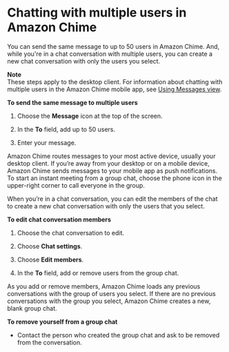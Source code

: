 # Chatting with multiple users in Amazon Chime<a name="group-chat"></a>

You can send the same message to up to 50 users in Amazon Chime\. And, while you're in a chat conversation with multiple users, you can create a new chat conversation with only the users you select\.

**Note**  
These steps apply to the desktop client\. For information about chatting with multiple users in the Amazon Chime mobile app, see [Using Messages view](mobile-chat.md)\. 

**To send the same message to multiple users**

1. Choose the **Message** icon at the top of the screen\.

1. In the **To** field, add up to 50 users\.

1. Enter your message\.

Amazon Chime routes messages to your most active device, usually your desktop client\. If you’re away from your desktop or on a mobile device, Amazon Chime sends messages to your mobile app as push notifications\. To start an instant meeting from a group chat, choose the phone icon in the upper\-right corner to call everyone in the group\.

When you’re in a chat conversation, you can edit the members of the chat to create a new chat conversation with only the users that you select\.

**To edit chat conversation members**

1. Choose the chat conversation to edit\.

1. Choose **Chat settings**\.

1. Choose **Edit members**\.

1. In the **To** field, add or remove users from the group chat\.

As you add or remove members, Amazon Chime loads any previous conversations with the group of users you select\. If there are no previous conversations with the group you select, Amazon Chime creates a new, blank group chat\.

**To remove yourself from a group chat**
+ Contact the person who created the group chat and ask to be removed from the conversation\. 